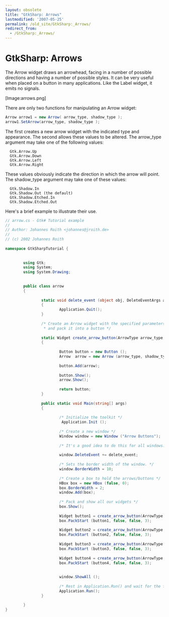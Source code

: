 ```yaml
---
layout: obsolete
title: "GtkSharp: Arrows"
lastmodified: '2007-05-25'
permalink: /old_site/GtkSharp:_Arrows/
redirect_from:
  - /GtkSharp:_Arrows/
---
```


GtkSharp: Arrows
================

The Arrow widget draws an arrowhead, facing in a number of possible directions and having a number of possible styles. It can be very useful when placed on a button in many applications. Like the Label widget, it emits no signals.

[Image:arrows.png]

There are only two functions for manipulating an Arrow widget:

``` csharp
Arrow arrow1 = new Arrow( arrow_type, shadow_type );
arrow1.SetArrow(arrow_type, shadow_type );
```

The first creates a new arrow widget with the indicated type and appearance. The second allows these values to be altered. The arrow\_type argument may take one of the following values:

      Gtk.Arrow.Up
      Gtk.Arrow.Down
      Gtk.Arrow.Left
      Gtk.Arrow.Right

These values obviously indicate the direction in which the arrow will point. The shadow\_type argument may take one of these values:

      Gtk.Shadow.In
      Gtk.Shadow.Out (the default)
      Gtk.Shadow.Etched.In
      Gtk.Shadow.Etched.Out

Here's a brief example to illustrate their use.

``` csharp
// arrow.cs - Gtk# Tutorial example
//
// Author: Johannes Roith <johannes@jroith.de>
//
// (c) 2002 Johannes Roith
 
namespace GtkSharpTutorial {
 
 
        using Gtk;
        using System;
        using System.Drawing;
 
 
        public class arrow
        {
 
                static void delete_event (object obj, DeleteEventArgs args)
                {
                        Application.Quit();
                }
 
                /* Create an Arrow widget with the specified parameters
                 * and pack it into a button */
 
                static Widget create_arrow_button(ArrowType arrow_type, ShadowType  shadow_type )
                {
 
                        Button button = new Button ();
                        Arrow  arrow = new Arrow (arrow_type, shadow_type);
 
                        button.Add(arrow);
 
                        button.Show();
                        arrow.Show();
 
                        return button;
                }
 
                public static void Main(string[] args)
                {
 
                        /* Initialize the toolkit */
                         Application.Init ();
 
                        /* Create a new window */
                        Window window = new Window ("Arrow Buttons");
 
                        /* It's a good idea to do this for all windows. */
 
                        window.DeleteEvent += delete_event;
 
                        /* Sets the border width of the window. */
                        window.BorderWidth = 10;
 
                        /* Create a box to hold the arrows/buttons */
                        HBox box = new HBox (false, 0);
                        box.BorderWidth = 2;
                        window.Add(box);
 
                        /* Pack and show all our widgets */
                        box.Show();
 
                        Widget button1 = create_arrow_button(ArrowType.Up, ShadowType.In);
                        box.PackStart (button1, false, false, 3);
 
                        Widget button2 = create_arrow_button(ArrowType.Down, ShadowType.Out);
                        box.PackStart (button2, false, false, 3);
 
                        Widget button3 = create_arrow_button(ArrowType.Left, ShadowType.EtchedIn);
                        box.PackStart (button3, false, false, 3);
 
                        Widget button4 = create_arrow_button(ArrowType.Right, ShadowType.EtchedOut);
                        box.PackStart (button4, false, false, 3);
 
 
                        window.ShowAll ();
 
                        /* Rest in Application.Run() and wait for the fun to begin! */
                        Application.Run();
                }
 
        }
}
```

